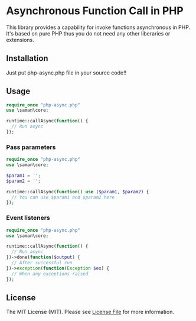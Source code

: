 # Asynchronous Function Call in PHP

This library provides a capability for invoke functions asynchronous in PHP. It's based on pure PHP thus you do not need any other liberaries or extensions.

## Installation

Just put php-async.php file in your source code!!

## Usage

```php
require_once "php-async.php"
use \saman\core;

runtime::callAsync(function() {
  // Run async 
});
```

### Pass parameters
```php
require_once "php-async.php"
use \saman\core;

$param1 = '';
$param2 = '';

runtime::callAsync(function() use ($param1, $param2) {
  // You can use $param1 and $param2 here 
});
```

### Event listeners
```php
require_once "php-async.php"
use \saman\core;

runtime::callAsync(function() {
  // Run async 
})->done(function($output) {
  // After successful run
})->exception(function(Exception $ex) {
  // When any exceptions raised
});
```

## License

The MIT License (MIT). Please see [License File](LICENSE.md) for more information.
